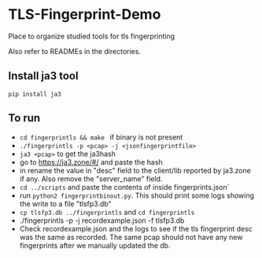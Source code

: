 # TLS-Fingerprint-Demo
Place to organize studied tools for tls fingerprinting

Also refer to READMEs in the directories.

## Install ja3 tool

`pip install ja3`

## To run

- `cd fingerprintls && make ` if binary is not present
- `./fingerprintls -p <pcap> -j <jsonfingerprintfile>`
- `ja3 <pcap>` to get the ja3hash
- go to https://ja3.zone/#/ and paste the hash
- in <jsonfingerprintfile> rename the value in "desc" field to the client/lib reported by ja3.zone if any. Also remove the "server_name" field.
- `cd ../scripts` and paste the contents of <jsonfingerprintfile> inside fingerprints.json`
- run `python2 fingerprintbinout.py`. This should print some logs showing the write to a file "tlsfp3.db"
- `cp tlsfp3.db ../fingerprintls` and `cd fingerprintls`
-  ./fingerprintls -p <pcap> -j recordexample.json -f tlsfp3.db
- Check recordexample.json and the logs to see if the tls fingerprint desc was the same as recorded. The same pcap should not have any new fingerprints after we manually updated the db.



